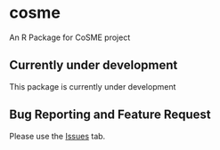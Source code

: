 # cosme
An R Package for CoSME project

## Currently under development

This package is currently under development

## Bug Reporting and Feature Request
Please use the [Issues](https://github.com/bkeller2/cosme/issues) tab.
